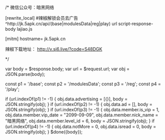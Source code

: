 /*
微信公众号：暗黑网络


[rewrite_local]
#辣椒解锁会员去广告
^http:\/\/jk\.5apk\.cn\/api\/(base|modulesData|reg|play) url script-response-body lajiao.js

[mitm]
hostname= jk.5apk.cn

辣椒下载地址：
http://v.sj6.live/?code=S48DGK

*/



var body = $response.body;
var url = $request.url;
var obj = JSON.parse(body);

const p1 = '/base';
const p2 = '/modulesData';
const p3 = '/reg';
const p4 = '/play';

if (url.indexOf(p1) != -1) {
    obj.data.advertising = [{}],
    body = JSON.stringify(obj);
} 
if (url.indexOf(p2) != -1) {
    obj.data.ad = [],
    body = JSON.stringify(obj);
} 
if (url.indexOf(p3) != -1) {
    obj.data.member.is_vip = 1,
    obj.data.member.vip_date = "2099-09-09",
    obj.data.member.nick_name = "暗黑网络",
    obj.data.member.level_id = 6,
    body = JSON.stringify(obj);
} 
if (url.indexOf(p4) != -1) {
    obj.data.notMore = 0,
    obj.data.isread = 0,
    body = JSON.stringify(obj);
} 
$done({body});

